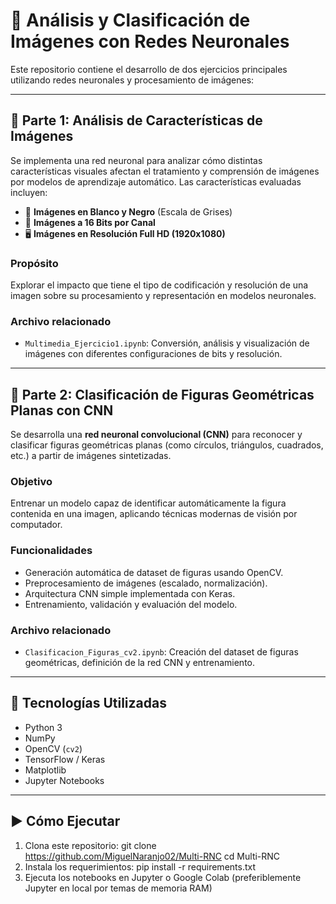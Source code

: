 # 🧠 Análisis y Clasificación de Imágenes con Redes Neuronales

Este repositorio contiene el desarrollo de dos ejercicios principales utilizando redes neuronales y procesamiento de imágenes:

---

## 🧩 Parte 1: Análisis de Características de Imágenes

Se implementa una red neuronal para analizar cómo distintas características visuales afectan el tratamiento y comprensión de imágenes por modelos de aprendizaje automático. Las características evaluadas incluyen:

- 📸 **Imágenes en Blanco y Negro** (Escala de Grises)
- 🔳 **Imágenes a 16 Bits por Canal**
- 🖥️ **Imágenes en Resolución Full HD (1920x1080)**

### Propósito

Explorar el impacto que tiene el tipo de codificación y resolución de una imagen sobre su procesamiento y representación en modelos neuronales.

### Archivo relacionado

- `Multimedia_Ejercicio1.ipynb`: Conversión, análisis y visualización de imágenes con diferentes configuraciones de bits y resolución.

---

## 🔷 Parte 2: Clasificación de Figuras Geométricas Planas con CNN

Se desarrolla una **red neuronal convolucional (CNN)** para reconocer y clasificar figuras geométricas planas (como círculos, triángulos, cuadrados, etc.) a partir de imágenes sintetizadas.

### Objetivo

Entrenar un modelo capaz de identificar automáticamente la figura contenida en una imagen, aplicando técnicas modernas de visión por computador.

### Funcionalidades

- Generación automática de dataset de figuras usando OpenCV.
- Preprocesamiento de imágenes (escalado, normalización).
- Arquitectura CNN simple implementada con Keras.
- Entrenamiento, validación y evaluación del modelo.

### Archivo relacionado

- `Clasificacion_Figuras_cv2.ipynb`: Creación del dataset de figuras geométricas, definición de la red CNN y entrenamiento.

---

## 🧰 Tecnologías Utilizadas

- Python 3
- NumPy
- OpenCV (`cv2`)
- TensorFlow / Keras
- Matplotlib
- Jupyter Notebooks

---

## ▶️ Cómo Ejecutar

1. Clona este repositorio:
   git clone https://github.com/MiguelNaranjo02/Multi-RNC
   cd Multi-RNC
2. Instala los requerimientos:
   pip install -r requirements.txt
3. Ejecuta los notebooks en Jupyter o Google Colab (preferiblemente Jupyter en local por temas de memoria RAM)
